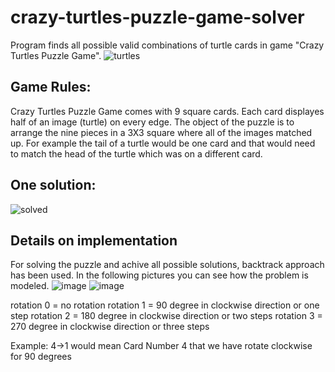 # crazy-turtles-puzzle-game-solver
Program finds all possible valid combinations of turtle cards in game "Crazy Turtles Puzzle Game".
![turtles](https://github.com/user-attachments/assets/ccfe6978-4490-49c5-87ff-e76f26b13d92)

## Game Rules:
Crazy Turtles Puzzle Game comes with 9 square cards. Each card displayes half of an image (turtle) on every edge. 
The object of the puzzle is to arrange the nine pieces in a 3X3 square where all of the images matched up. 
For example the tail of a turtle would be one card and that would need to match the head of the turtle which was on a different card.

## One solution:
![solved](https://github.com/user-attachments/assets/86da2698-f437-4c22-a12c-0325605c0ef7)

## Details on implementation
For solving the puzzle and achive all possible solutions, backtrack approach has been used.
In the following pictures you can see how the problem is modeled. 
![image](https://github.com/user-attachments/assets/ba718b28-de7d-4b4f-9561-8029f3a4c23c)
![image](https://github.com/user-attachments/assets/8f8b30e1-7f4b-4ca6-ac46-71374010fc90)

rotation 0 = no rotation
rotation 1 = 90 degree in clockwise direction or one steр
rotation 2 = 180 degree in clockwise direction or two steps
rotation 3 = 270 degree in clockwise direction or three steps

Example: 4->1 would mean Card Number 4 that we have
rotate clockwise for 90 degrees


